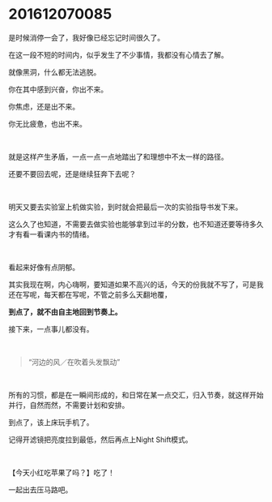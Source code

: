# 201612070085

是时候消停一会了，我好像已经忘记时间很久了。

在这一段不短的时间内，似乎发生了不少事情，我都没有心情去了解。

就像黑洞，什么都无法逃脱。

你在其中感到兴奋，你出不来。

你焦虑，还是出不来。

你无比疲惫，也出不来。

<br/>

就是这样产生矛盾，一点一点一点地踏出了和理想中不太一样的路径。

还要不要回去呢，还是继续狂奔下去呢？

<br/>

明天又要去实验室上机做实验，到时就会把最后一次的实验指导书发下来。

这么久了也知道，不需要去做实验也能够拿到过半的分数，也不知道还要等待多久才有看一看课内书的情绪。

<br/>

看起来好像有点阴郁。

其实我现在啊，内心嗨啊，要知道如果不高兴的话，今天的份我就不写了，可是我还在写呢，每天都在写呢，不管之前多么天翻地覆，

**到点了，就不由自主地回到节奏上。**

接下来，一点事儿都没有。

<br/>

> “河边的风／在吹着头发飘动”

<br/>

所有的习惯，都是在一瞬间形成的，和日常在某一点交汇，归入节奏，就这样开始并行，自然而然，不需要计划和安排。

到点了，该上床玩手机了。

记得开滤镜把亮度拉到最低，然后再点上Night Shift模式。

<br/>

【今天小红吃苹果了吗？】吃了！

一起出去压马路吧。
